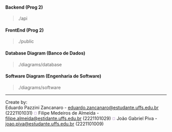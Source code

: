 #### Backend (Prog 2)
> ./api

#### FrontEnd (Prog 2)
> ./public

#### Database Diagram (Banco de Dados)
> ./diagrams/database

#### Software Diagram (Engenharia de Software)
> ./diagrams/software


---
Create by: </br>
Eduardo Pazzini Zancanaro - eduardo.zancanaro@estudante.uffs.edu.br (2221101031) 
<span style="color: #cdb4db">¤</span> Filipe Medeiros de Almeida - filipe.almeida@estidante.uffs.edu.br (2221101029) 
<span style="color: #cdb4db">¤</span> João Gabriel Piva - joao.piva@estudante.uffs.edu.br (2221101009)